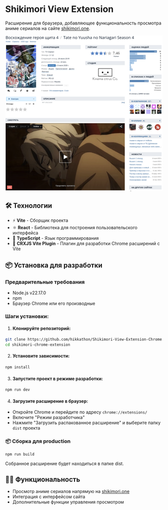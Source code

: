 # Shikimori View Extension

Расширение для браузера, добавляющее функциональность просмотра аниме сериалов на сайте [shikimori.one](https://shikimori.one/).

![Пример работы расширения](src/assets/screenshot.png)

## 🛠 Технологии

- ⚡ **Vite** - Сборщик проекта
- ⚛ **React** - Библиотека для построения пользовательского интерфейса
- 💙 **TypeScript** - Язык программирования
- 🧩 **CRXJS Vite Plugin** - Плагин для разработки Chrome расширений с Vite

## 📦 Установка для разработки

### Предварительные требования
- Node.js v22.17.0
- npm
- Браузер Chrome или его производные

### Шаги установки:

1. #### Клонируйте репозиторий:
```bash
git clone https://github.com/hikkathon/Shikimori-View-Extension-Chrome.git
cd shikimori-chrome-extension
```

2. #### Установите зависимости:
```bash
npm install
```

3. #### Запустите проект в режиме разработки:
```bash
npm run dev
```

4. #### Загрузите расширение в браузер:
- Откройте Chrome и перейдите по адресу `chrome://extensions/`
- Включите "Режим разработчика"
- Нажмите "Загрузить распакованное расширение" и выберите папку `dist` проекта

### 📦 Сборка для production
```bash
npm run build
```
Собранное расширение будет находиться в папке dist.

## ⛓️‍💥 Функциональность
- Просмотр аниме сериалов напрямую на [shikimori.one](https://shikimori.one/)
- Интеграция с интерфейсом сайта
- Дополнительные функции управления просмотром